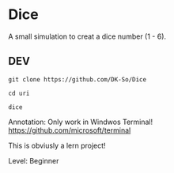 # Dice
A small simulation to creat a dice number (1 - 6). 

## DEV

```
git clone https://github.com/DK-So/Dice
```
```
cd uri 
```
```
dice 
```
Annotation:
Only work in Windwos Terminal! 
https://github.com/microsoft/terminal

This is obviusly a  lern project!

Level: Beginner 
